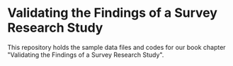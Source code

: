 # Validating the Findings of a Survey Research Study
This repository holds the sample data files and codes for our book chapter "Validating the Findings of a Survey Research Study".
